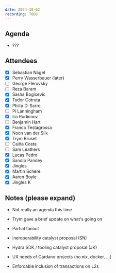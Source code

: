 ```yaml
---
date: 2024-10-02
recording: TODO
---
```


## Agenda
- ???

## Attendees
  - [x] Sebastian Nagel
  - [x] Perry Wasserbauer (later)
  - [ ] George Flerovsky
  - [ ] Reza Baram
  - [x] Sasha Bogicevic
  - [x] Tudor Cotruta
  - [x] Philip Di Sarro
  - [ ] Pi Lanningham
  - [x] Ilia Rodionov
  - [ ] Benjamin Hart
  - [x] Franco Testagrossa
  - [x] Noon van der Silk
  - [x] Trym Bruset
  - [ ] Caiña Costa
  - [ ] Sam Leathers
  - [x] Lucas Pedro
  - [x] Sandip Pandey
  - [x] Jingles
  - [x] Martin Schere
  - [x] Aaron Boyle
  - [x] Jingles K

## Notes (please expand)

- Not really an agenda this time

- Trym gave a brief update on what's going on

- Partial fanout

- Ineroperability catalyst proposal (SN)

- Hydra SDK / tooling catalyst proposal (JK)

- UX needs of Cardano projects (no nix, docker, ...)

- Enforcable inclusion of transactions on L2s
